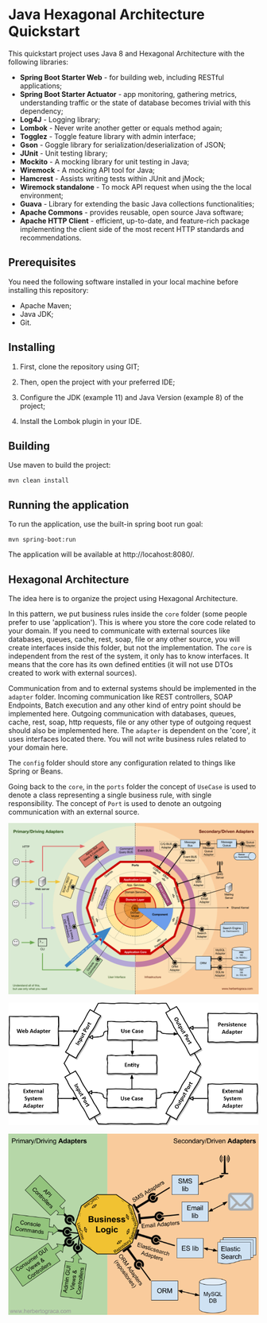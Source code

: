 # Java Hexagonal Architecture Quickstart 

This quickstart project uses Java 8 and Hexagonal Architecture with the following libraries:

- **Spring Boot Starter Web** - for building web, including RESTful applications;
- **Spring Boot Starter Actuator** - app monitoring, gathering metrics, understanding traffic or the state of database becomes trivial with this dependency;
- **Log4J** - Logging library;
- **Lombok** - Never write another getter or equals method again;
- **Togglez** - Toggle feature library with admin interface;
- **Gson** - Goggle library for serialization/deserialization of JSON;  
- **JUnit** - Unit testing library;
- **Mockito** - A mocking library for unit testing in Java;
- **Wiremock** - A mocking API tool for Java;
- **Hamcrest** - Assists writing tests within JUnit and jMock;
- **Wiremock standalone** - To mock API request when using the the local environment;
- **Guava** - Library for extending the basic Java collections functionalities;
- **Apache Commons** - provides reusable, open source Java software;
- **Apache HTTP Client** - efficient, up-to-date, and feature-rich package implementing the client side of the most recent HTTP standards and recommendations.

## Prerequisites

You need the following software installed in your local machine before installing this repository:

* Apache Maven;
* Java JDK;
* Git.

## Installing

1) First, clone the repository using GIT;

2) Then, open the project with your preferred IDE;

3) Configure the JDK (example 11) and Java Version (example 8) of the project;

4) Install the Lombok plugin in your IDE.

## Building

Use maven to build the project:

```
mvn clean install
```

## Running the application

To run the application, use the built-in spring boot run goal:

```
mvn spring-boot:run
```

The application will be available at http://locahost:8080/.

## Hexagonal Architecture

The idea here is to organize the project using Hexagonal Architecture.

In this pattern, we put business rules inside the `core` folder (some people prefer to use 'application'). This is where you store the core code related to your domain. If you need to communicate with external sources like databases, queues, cache, rest, soap, file or any other source, you will create interfaces inside this folder, but not the implementation. The `core` is independent from the rest of the system, it only has to know interfaces. It means that the core has its own defined entities (it will not use DTOs created to work with external sources).

Communication from and to external systems should be implemented in the `adapter` folder. Incoming communication like REST controllers, SOAP Endpoints, Batch execution and any other kind of entry point should be implemented here. Outgoing communication with databases, queues, cache, rest, soap, http requests, file or any other type of outgoing request should also be implemented here. The `adapter` is dependent on the 'core', it uses interfaces located there. You will not write business rules related to your domain here.

The `config` folder should store any configuration related to things like Spring or Beans.

Going back to the `core`, in the `ports` folder the concept of `UseCase` is used to denote a class representing a single business rule, with single responsibility. The concept of `Port` is used to denote an outgoing communication with an external source.

![Hexagonal Architecture 1](https://github.com/fernandohu/quickstart-java-hexagonal-architecture/blob/master/resources/hexagonal-architecture-1.png)

![Hexagonal Architecture 2](https://github.com/fernandohu/quickstart-java-hexagonal-architecture/blob/master/resources/hexagonal-architecture-2.png)

![Hexagonal Architecture 3](https://github.com/fernandohu/quickstart-java-hexagonal-architecture/blob/master/resources/hexagonal-architecture-3.png)


